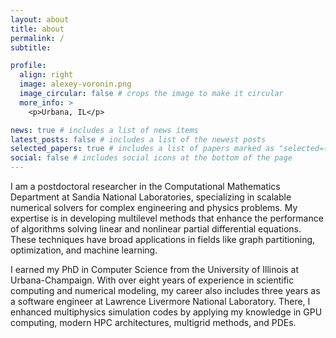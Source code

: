 ```yaml
---
layout: about
title: about
permalink: /
subtitle:

profile:
  align: right
  image: alexey-voronin.png
  image_circular: false # crops the image to make it circular
  more_info: >
    <p>Urbana, IL</p>

news: true # includes a list of news items
latest_posts: false # includes a list of the newest posts
selected_papers: true # includes a list of papers marked as "selected={true}"
social: false # includes social icons at the bottom of the page
---
```


I am a postdoctoral researcher in the Computational Mathematics Department at
Sandia National Laboratories, specializing in scalable numerical solvers for
complex engineering and physics problems. My expertise is in developing
multilevel methods that enhance the performance of algorithms solving linear and
nonlinear partial differential equations. These techniques have broad
applications in fields like graph partitioning, optimization, and machine
learning.

I earned my PhD in Computer Science from the University of Illinois at
Urbana-Champaign. With over eight years of experience in scientific computing
and numerical modeling, my career also includes three years as a
software engineer at Lawrence Livermore National Laboratory. There, I enhanced
multiphysics simulation codes by applying my knowledge in GPU
computing, modern HPC architectures, multigrid methods, and PDEs.
